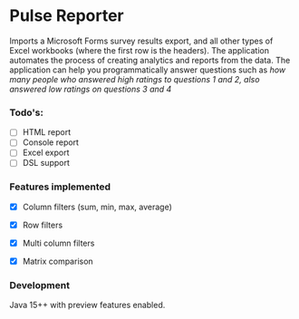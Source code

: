 # Pulse Reporter

Imports a Microsoft Forms survey results export, and all other types of Excel workbooks (where the first row is the headers). The application automates the process of creating analytics and reports from the data. The application can help you programmatically answer questions such as _how many people who answered high ratings to questions 1 and 2, also answered low ratings on questions 3 and 4_

### Todo's:

- [ ] HTML report
- [ ] Console report
- [ ] Excel export
- [ ] DSL support
  
### Features implemented
- [x] Column filters (sum, min, max, average)
- [x] Row filters
- [x] Multi column filters
- [x] Matrix comparison


### Development
Java 15++ with preview features enabled.